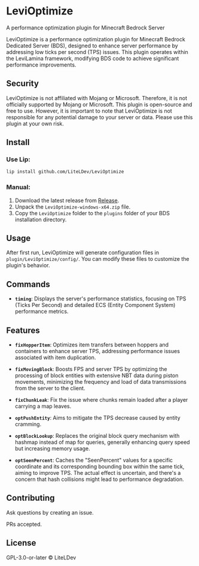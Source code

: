 # LeviOptimize

A performance optimization plugin for Minecraft Bedrock Server

LeviOptimize is a performance optimization plugin for Minecraft Bedrock Dedicated Server (BDS), designed to enhance server performance by addressing low ticks per second (TPS) issues. This plugin operates within the LeviLamina framework, modifying BDS code to achieve significant performance improvements.

## Security

LeviOptimize is not affiliated with Mojang or Microsoft. Therefore, it is not officially supported by Mojang or Microsoft. This plugin is open-source and free to use. However, it is important to note that LeviOptimize is not responsible for any potential damage to your server or data. Please use this plugin at your own risk.

## Install

### Use Lip:
```sh
lip install github.com/LiteLDev/LeviOptimize
```

### Manual:
1. Download the latest release from [Release](https://github.com/LiteLDev/LeviOptimize/releases).
2. Unpack the `LeviOptimize-windows-x64.zip` file.
3. Copy the `LeviOptimize` folder to the `plugins` folder of your BDS installation directory.

## Usage

After first run, LeviOptimize will generate configuration files in `plugin/LeviOptimize/config/`. You can modify these files to customize the plugin's behavior.

## Commands

- **`timing`**: Displays the server's performance statistics, focusing on TPS (Ticks Per Second) and detailed ECS (Entity Component System) performance metrics.

## Features

- **`fixHopperItem`**: Optimizes item transfers between hoppers and containers to enhance server TPS, addressing performance issues associated with item duplication.

- **`fixMovingBlock`**: Boosts FPS and server TPS by optimizing the processing of block entities with extensive NBT data during piston movements, minimizing the frequency and load of data transmissions from the server to the client.

- **`fixChunkLeak`**: Fix the issue where chunks remain loaded after a player carrying a map leaves.

- **`optPushEntity`**: Aims to mitigate the TPS decrease caused by entity cramming.

- **`optBlockLookup`**: Replaces the original block query mechanism with hashmap instead of map for queries, generally enhancing query speed but increasing memory usage.

- **`optSeenPercent`**: Caches the "SeenPercent" values for a specific coordinate and its corresponding bounding box within the same tick, aiming to improve TPS. The actual effect is uncertain, and there's a concern that hash collisions might lead to performance degradation.

## Contributing

Ask questions by creating an issue.

PRs accepted.

## License

GPL-3.0-or-later © LiteLDev
